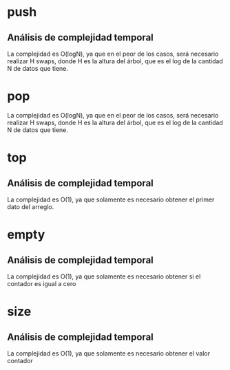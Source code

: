 # push

## Análisis de complejidad temporal

La complejidad es O(logN), ya que en el peor de los casos, será necesario realizar H swaps, donde H es la altura del árbol, que es el log de la cantidad N de datos que tiene.

# pop

La complejidad es O(logN), ya que en el peor de los casos, será necesario realizar H swaps, donde H es la altura del árbol, que es el log de la cantidad N de datos que tiene.

# top

## Análisis de complejidad temporal

La complejidad es O(1), ya que solamente es necesario obtener el primer dato del arreglo. 

# empty

## Análisis de complejidad temporal

La complejidad es O(1), ya que solamente es necesario obtener si el contador es igual a cero

# size

## Análisis de complejidad temporal

La complejidad es O(1), ya que solamente es necesario obtener el valor contador